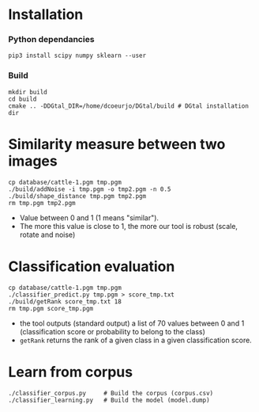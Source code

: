 # Installation

### Python dependancies
```
pip3 install scipy numpy sklearn --user
```

### Build
```
mkdir build
cd build
cmake .. -DDGtal_DIR=/home/dcoeurjo/DGtal/build # DGtal installation dir
```

# Similarity measure between two images

```
cp database/cattle-1.pgm tmp.pgm
./build/addNoise -i tmp.pgm -o tmp2.pgm -n 0.5
./build/shape_distance tmp.pgm tmp2.pgm
rm tmp.pgm tmp2.pgm
```
- Value between 0 and 1 (1 means "similar").
- The more this value is close to 1, the more our tool is robust (scale, rotate and noise)


# Classification evaluation

```
cp database/cattle-1.pgm tmp.pgm
./classifier_predict.py tmp.pgm > score_tmp.txt
./build/getRank score_tmp.txt 18
rm tmp.pgm score_tmp.pgm
```
- the tool outputs (standard output) a list of 70 values between 0
and 1 (classification score or probability to belong to the class)
- ```getRank``` returns the rank of a given class in a given
classification score.

# Learn from corpus
```
./classifier_corpus.py     # Build the corpus (corpus.csv)
./classifier_learning.py   # Build the model (model.dump)
```
